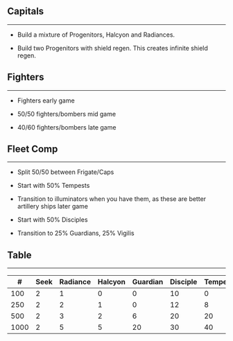 ## Capitals
---
* Build a mixture of Progenitors, Halcyon and Radiances. 

* Build two Progenitors with shield regen.  This creates infinite shield regen.

## Fighters
---
* Fighters early game 

* 50/50 fighters/bombers mid game 

* 40/60 fighters/bombers late game

## Fleet Comp
---
* Split 50/50 between Frigate/Caps

* Start with 50% Tempests

* Transition to illuminators when you have them, as these are better artillery ships later game

* Start with 50% Disciples

* Transition to 25% Guardians, 25% Vigilis

## Table
---

| #    | Seek | Radiance | Halcyon | Guardian | Disciple | Tempest | Sentinel | Illuminator |
| ---- | ---- | -------- | ------- | -------- | -------- | ------- | -------- | ----------- |
| 100  | 2    | 1        | 0       | 0        | 10       | 0       | 0        | 0           |
| 250  | 2    | 2        | 1       | 0        | 12       | 8       | 0        | 0           |
| 500  | 2    | 3        | 2       | 6        | 20       | 20      | 0        | 0           |
| 1000 | 2    | 5        | 5       | 20       | 30       | 40      | 0        | 0           |

